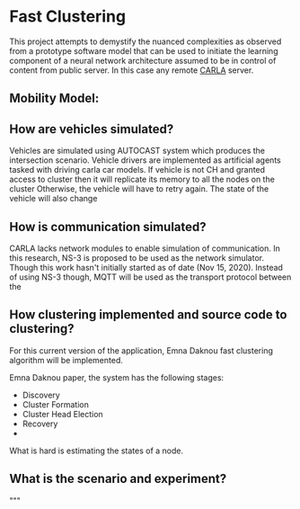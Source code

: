 # Fast Clustering
This project attempts to demystify the nuanced
complexities as observed from a prototype software model that can be used to initiate the learning
component of a neural network architecture assumed to be in control of content from public server. 
In this case any remote [CARLA](http://carla.org/) server.

## Mobility Model:


## How are vehicles simulated?

Vehicles are simulated using AUTOCAST system which produces the intersection scenario.
Vehicle drivers are implemented as artificial agents tasked with driving carla car models.
If vehicle is not CH and granted access to cluster 
then it will replicate its memory to all the nodes on the cluster
Otherwise, the vehicle will have to retry again. The state of the vehicle will also change

## How is communication simulated?
CARLA lacks network modules to enable simulation of communication. In this research, NS-3 is proposed to
be used as the network simulator. Though this work hasn't initially started as of date (Nov 15, 2020).
Instead of using NS-3 though, MQTT will be used as the transport protocol between the

## How clustering implemented and source code to clustering?

For this current version of the application, Emna Daknou fast clustering algorithm will be implemented.
 
Emna Daknou paper, the system has the following stages:
- Discovery
- Cluster Formation
- Cluster Head Election
- Recovery
- 

What is hard is estimating the states of a node. 
## What is the scenario and experiment?

"""
